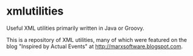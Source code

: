 # xmlutilities
Useful XML utilities primarily written in Java or Groovy.

This is a repository of XML utilities, many of which were featured on the blog
"Inspired by Actual Events" at http://marxsoftware.blogspot.com.
